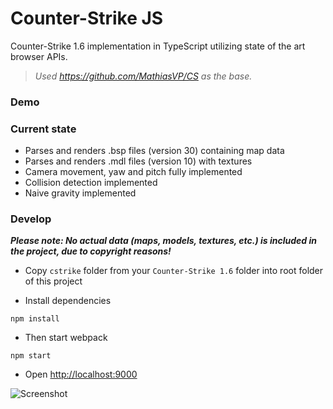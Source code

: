 # Counter-Strike JS

Counter-Strike 1.6 implementation in TypeScript utilizing state of the art browser APIs.

> _Used https://github.com/MathiasVP/CS as the base._

### Demo

### Current state

- Parses and renders .bsp files (version 30) containing map data
- Parses and renders .mdl files (version 10) with textures
- Camera movement, yaw and pitch fully implemented
- Collision detection implemented
- Naive gravity implemented

### Develop

**_Please note: No actual data (maps, models, textures, etc.) is included in the project, due to copyright reasons!_**

- Copy `cstrike` folder from your `Counter-Strike 1.6` folder into root folder of this project

- Install dependencies

```
npm install
```

- Then start webpack

```
npm start
```

- Open [http://localhost:9000](http://localhost:9000)

![Screenshot](https://user-images.githubusercontent.com/3748453/50407004-1dbc1180-07cf-11e9-8976-7472bc17183d.jpg)
